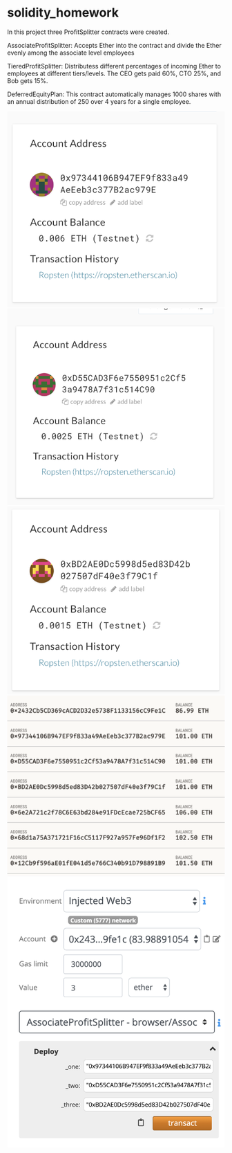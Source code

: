 # solidity_homework

In this project three ProfitSplitter contracts were created.


AssociateProfitSplitter:  Accepts Ether into the contract and divide the Ether evenly among the associate level employees


TieredProfitSplitter: Distributess different percentages of incoming Ether to employees at different tiers/levels.  The CEO gets paid 60%, CTO 25%, and Bob gets 15%.


DeferredEquityPlan: This contract automatically manages 1000 shares with an annual distribution of 250 over 4 years for a single employee.

![supply_chain](/images/a.png)
![supply_chain](/images/b.png)
![supply_chain](/images/c.png)
![supply_chain](/images/d.png)
![supply_chain](/images/f.png)
